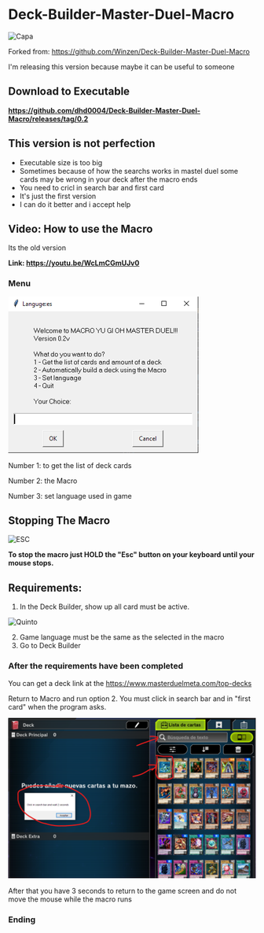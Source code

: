 # Deck-Builder-Master-Duel-Macro
![Capa](https://img.konami.com/yugioh/masterduel/images/logo.png)

Forked from: 
https://github.com/Winzen/Deck-Builder-Master-Duel-Macro

I'm releasing this version because maybe it can be useful to someone
## Download to Executable

**https://github.com/dhd0004/Deck-Builder-Master-Duel-Macro/releases/tag/0.2**

## **This version is not perfection**

- Executable size is too big 
- Sometimes because of how the searchs works in mastel duel some cards may be wrong in your deck after the macro ends
- You need to cricl in search bar and first card
- It's just the first version
- I can do it better and i accept help

## Video: How to use the Macro
Its the old version

**Link: https://youtu.be/WcLmCGmUJv0**
### Menu
![](img\2022-04-10-19-48-20.png)

Number 1: to get the list of deck cards

Number 2: the Macro

Number 3: set language used in game

## **Stopping The Macro**

![ESC](https://www.wambooli.com/blog/wp-content/uploads/2016/10/Escape-key.jpg)

**To stop the macro just HOLD the "Esc" button on your keyboard until your mouse stops.**

## **Requirements:**

1. In the Deck Builder, show up all card must be active.

![Quinto](https://cdn.discordapp.com/attachments/341613211478392833/960986980840271942/unknown.png)

2. Game language must be the same as the selected in the macro
3. Go to Deck Builder

### After the requirements have been completed

You can get a deck link at the https://www.masterduelmeta.com/top-decks

Return to Macro and run option 2. You must click in search bar and in "first card" when the program asks.

![](img\2022-04-10-19-49-03.png)

After that you have 3 seconds to return to the game screen and do not move the mouse while the macro runs


### Ending


